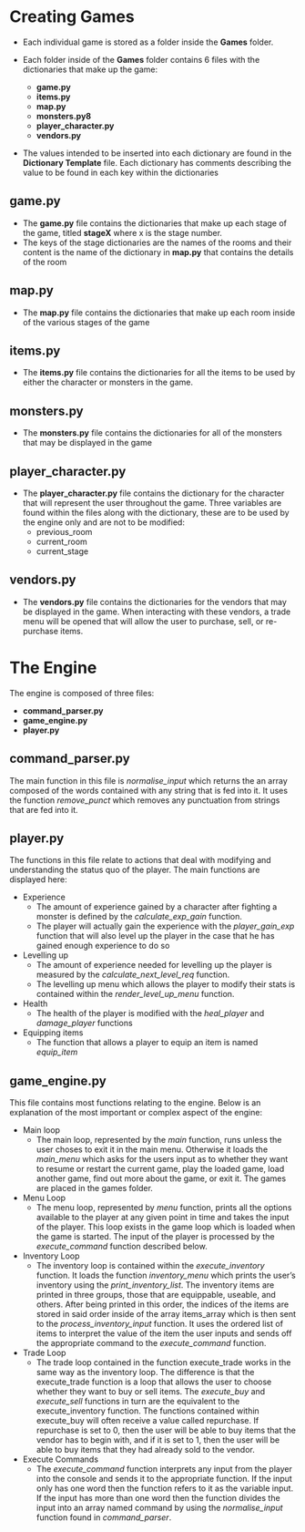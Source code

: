 Creating Games
=======

 - Each individual game is stored as a folder inside the **Games** folder.
 - Each folder inside of the **Games** folder contains 6 files with the
   dictionaries that make up the game:

	* **game.py**
	* **items.py**
	* **map.py**
	* **monsters.py8**
	* **player_character.py**
	* **vendors.py**

- The values intended to be inserted into each dictionary are found in the **Dictionary Template** file. Each dictionary has comments describing the value to be found in each key within the dictionaries
 

## game.py
- The **game.py** file contains the dictionaries that make up each stage of the game, titled **stageX** where x is the stage number. 
- The keys of the stage dictionaries are the names of the rooms and their content is the name of the dictionary in **map.py** that contains the details of the room

## map.py
- The **map.py** file contains the dictionaries that make up each room inside of the various stages of the game

## items.py
- The **items.py** file contains the dictionaries for all the items to be used by either the character or monsters in the game.

## monsters.py
- The **monsters.py** file contains the dictionaries for all of the monsters that may be displayed in the game

## player_character.py
- The **player_character.py** file contains the dictionary for the character that will represent the user throughout the game. Three variables are found within the files along with the dictionary, these are to be used by the engine only and are not to be modified:
	* previous_room
	* current_room
	* current_stage

## vendors.py
- The **vendors.py** file contains the dictionaries for the vendors that may be displayed in the game. When interacting with these vendors, a trade menu will be opened that will allow the user to purchase, sell, or re-purchase items.

The Engine
=======
The engine is composed of three files:
- **command_parser.py**
- **game_engine.py**
- **player.py**

## command_parser.py
The main function in this file is *normalise_input* which returns the an array composed of the words contained with any string that is fed into it. It uses the function *remove_punct* which removes any punctuation from strings that are fed into it.

## player.py
The functions in this file relate to actions that deal with modifying and understanding the status quo of the player. The main functions are displayed here:
- Experience
	- The amount of experience gained by a character after fighting a monster is defined by the *calculate_exp_gain* function.
	- The player will actually gain the experience with the *player_gain_exp* function that will also level up the player in the case that he has gained enough experience to do so
- Levelling up
	- The amount of experience needed for levelling up the player is measured by the *calculate_next_level_req* function.
	- The levelling up menu which allows the player to modify their stats is contained within the *render_level_up_menu* function.
- Health
	- The health of the player is modified with the *heal_player* and *damage_player* functions
- Equipping items
	- The function that allows a player to equip an item is named *equip_item*

## game_engine.py
This file contains most functions relating to the engine. Below is an explanation of the most important or complex aspect of the engine:
- Main loop
	- The main loop, represented by the *main* function, runs unless the user choses to exit it in the main menu. Otherwise it loads the *main_menu* which asks for the users input as to whether they want to resume or restart the current game, play the loaded game, load another game, find out more about the game, or exit it. The games are placed in the games folder.
- Menu Loop
	- The menu loop, represented by *menu* function, prints all the options available to the player at any given point in time and takes the input of the player. This loop exists in the game loop which is loaded when the game is started. The input of the player is processed by the *execute_command* function described below.
- Inventory Loop
	- The inventory loop is contained within the *execute_inventory* function. It loads the function *inventory_menu* which prints the user’s inventory using the *print_inventory_list*. The inventory items are printed in three groups, those that are equippable, useable, and others. After being printed in this order, the indices of the items are stored in said order inside of the array items_array which is then sent to the *process_inventory_input* function. It uses the ordered list of items to interpret the value of the item the user inputs and sends off the appropriate command to the *execute_command* function.
- Trade Loop
	- The trade loop contained in the function execute_trade works in the same way as the inventory loop. The difference is that the execute_trade function is a loop that allows the user to choose whether they want to buy or sell items. The *execute_buy* and *execute_sell* functions in turn are the equivalent to the execute_inventory function. The functions contained within execute_buy will often receive a value called repurchase. If repurchase is set to 0, then the user will be able to buy items that the vendor has to begin with, and if it is set to 1, then the user will be able to buy items that they had already sold to the vendor.
- Execute Commands
	- The *execute_command* function interprets any input from the player into the console and sends it to the appropriate function. If the input only has one word then the function refers to it as the variable input. If the input has more than one word then the function divides the input into an array named command by using the *normalise_input* function found in *command_parser*.

